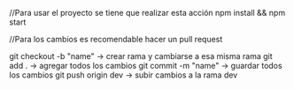 //Para usar el proyecto se tiene que realizar esta acción
npm install && npm start

//Para los cambios es recomendable hacer un pull request

git checkout -b "name" -> crear rama y cambiarse a esa misma rama
git add . -> agregar todos los cambios
git commit -m "name" -> guardar todos los cambios
git push origin dev -> subir cambios a la rama dev

